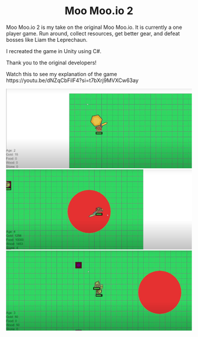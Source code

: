 <h1 align="center">Moo Moo.io 2</h1>

<p>Moo Moo.io 2 is my take on the original Moo Moo.io. It is currently a one player game. Run around, collect resources, get better gear, and defeat bosses like Liam the Leprechaun.</p>

<p>I recreated the game in Unity using C#.</p>

<p>Thank you to the original developers!</p>

<p>Watch this to see my explanation of the game https://youtu.be/dNZqCbFilF4?si=t7bXrj9MVXCw63ay</p>

<div>
  <img src="Moo Moo.io 2 Images/image 1.png" width=650px>
  <img src="Moo Moo.io 2 Images/image 2.png" width=650px>
  <img src="Moo Moo.io 2 Images/image 3.png" width=650px>
</div>
